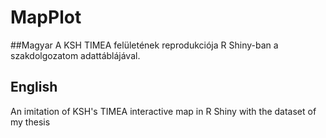 # MapPlot

##Magyar
A KSH TIMEA felületének reprodukciója R Shiny-ban a szakdolgozatom adattáblájával.


## English
An imitation of KSH's TIMEA interactive map in R Shiny with the dataset of my thesis
